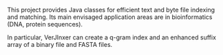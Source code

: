 This project provides Java classes for efficient text and byte file indexing and matching. Its main envisaged application areas are in bioinformatics (DNA, protein sequences).

In particular, VerJInxer can create a q-gram index and an enhanced suffix array of a binary file and FASTA files.